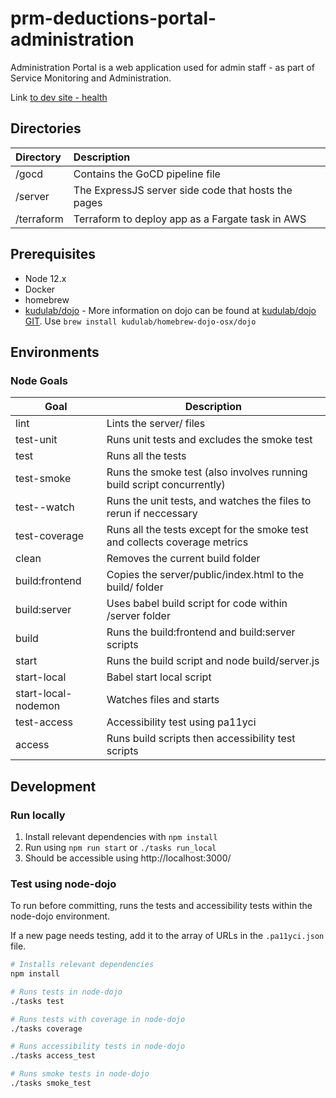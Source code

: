 # prm-deductions-portal-administration

Administration Portal is a web application used for admin staff - as part of Service Monitoring and Administration.

Link [to dev site - health ](https://dev.administration-portal.patient-deductions.nhs.uk/health)

## Directories

| Directory  | Description                                         |
| :--------- | :-------------------------------------------------- |
| /gocd      | Contains the GoCD pipeline file                     |
| /server    | The ExpressJS server side code that hosts the pages |
| /terraform | Terraform to deploy app as a Fargate task in AWS    |

## Prerequisites

- Node 12.x
- Docker
- homebrew
- [kudulab/dojo](https://github.com/kudulab/dojo) - More information on dojo can be found at [kudulab/dojo GIT](https://github.com/kudulab/dojo). Use `brew install kudulab/homebrew-dojo-osx/dojo`

## Environments

### Node Goals

| Goal                | Description                                                                |
| ------------------- | -------------------------------------------------------------------------- |
| lint                | Lints the server/ files                                                    |
| test-unit           | Runs unit tests and excludes the smoke test                                |
| test                | Runs all the tests                                                         |
| test-smoke          | Runs the smoke test (also involves running build script concurrently)      |
| test--watch         | Runs the unit tests, and watches the files to rerun if neccessary          |
| test-coverage       | Runs all the tests except for the smoke test and collects coverage metrics |
| clean               | Removes the current build folder                                           |
| build:frontend      | Copies the server/public/index.html to the build/ folder                   |
| build:server        | Uses babel build script for code within /server folder                     |
| build               | Runs the build:frontend and build:server scripts                           |
| start               | Runs the build script and node build/server.js                             |
| start-local         | Babel start local script                                                   |
| start-local-nodemon | Watches files and starts                                                   |
| test-access         | Accessibility test using pa11yci                                           |
| access              | Runs build scripts then accessibility test scripts                         |

## Development

### Run locally

1. Install relevant dependencies with `npm install`
2. Run using `npm run start` or `./tasks run_local`
3. Should be accessible using http://localhost:3000/

### Test using node-dojo

To run before committing, runs the tests and accessibility tests within the node-dojo environment.

If a new page needs testing, add it to the array of URLs in the `.pa11yci.json` file.

```bash
# Installs relevant dependencies
npm install

# Runs tests in node-dojo
./tasks test

# Runs tests with coverage in node-dojo
./tasks coverage

# Runs accessibility tests in node-dojo
./tasks access_test

# Runs smoke tests in node-dojo
./tasks smoke_test
```
